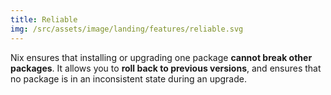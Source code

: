 ```yaml
---
title: Reliable
img: /src/assets/image/landing/features/reliable.svg
---
```


Nix ensures that installing or upgrading one package **cannot break other packages**. It allows you to **roll back to previous versions**, and ensures that no package is in an inconsistent state during an upgrade.

